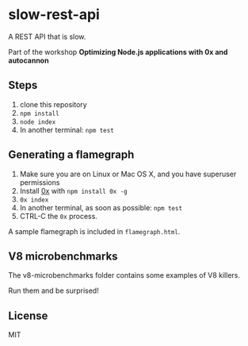 # slow-rest-api

A REST API that is slow.

Part of the workshop __Optimizing Node.js applications with 0x and autocannon__

## Steps

1. clone this repository
2. `npm install`
3. `node index`
4. In another terminal: `npm test`

## Generating a flamegraph

1. Make sure you are on Linux or Mac OS X, and you have superuser
   permissions
2. Install [0x](http://npm.im/0x) with `npm install 0x -g`
3. `0x index`
4. In another terminal, as soon as possible: `npm test`
5. CTRL-C the `0x` process.

A sample flamegraph is included in `flamegraph.html`.

## V8 microbenchmarks

The v8-microbenchmarks folder contains some examples of V8 killers.

Run them and be surprised!

## License

MIT
